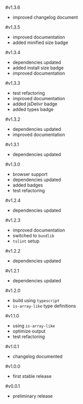 #v1.3.6

* improved changelog document

#v1.3.5

* improved documentation
* added minified size badge

#v1.3.4

* dependencies updated
* added install size badge
* improved documentation

#v1.3.3

* test refactoring
* improved documentation
* added jsDelivr badge
* added types badge

#v1.3.2

* dependencies updated
* improved documentation

#v1.3.1

* dependencies updated

#v1.3.0

* browser support
* dependencies updated
* added badges
* test refactoring

#v1.2.4

* dependencies updated

#v1.2.3

* improved documentation
* switched to `bundlib`
* `tslint` setup

#v1.2.2

* dependencies updated

#v1.2.1

* dependencies updated

#v1.2.0

* build using `typescript`
* `is-array-like` type definitions

#v1.1.0

* using `is-array-like`
* optimize output
* test refactoring

#v1.0.1

* changelog documented

#v1.0.0

* first stable release

#v0.0.1

* preliminary release
